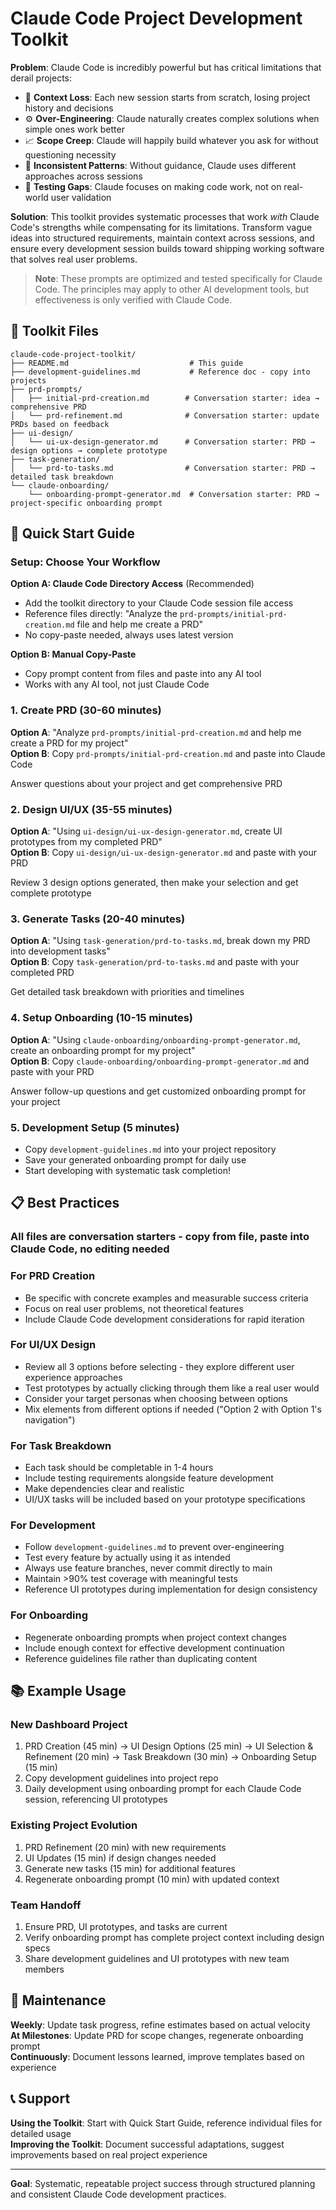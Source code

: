 # Claude Code Project Development Toolkit

**Problem**: Claude Code is incredibly powerful but has critical limitations that derail projects:

- 🧠 **Context Loss**: Each new session starts from scratch, losing project history and decisions
- ⚙️ **Over-Engineering**: Claude naturally creates complex solutions when simple ones work better
- 📈 **Scope Creep**: Claude will happily build whatever you ask for without questioning necessity
- 🔀 **Inconsistent Patterns**: Without guidance, Claude uses different approaches across sessions
- 🧪 **Testing Gaps**: Claude focuses on making code work, not on real-world user validation

**Solution**: This toolkit provides systematic processes that work _with_ Claude Code's strengths while compensating for its limitations. Transform vague ideas into structured requirements, maintain context across sessions, and ensure every development session builds toward shipping working software that solves real user problems.

> **Note**: These prompts are optimized and tested specifically for Claude Code. The principles may apply to other AI development tools, but effectiveness is only verified with Claude Code.

## 📁 Toolkit Files

```
claude-code-project-toolkit/
├── README.md                           # This guide
├── development-guidelines.md           # Reference doc - copy into projects
├── prd-prompts/
│   ├── initial-prd-creation.md        # Conversation starter: idea → comprehensive PRD
│   └── prd-refinement.md              # Conversation starter: update PRDs based on feedback
├── ui-design/
│   └── ui-ux-design-generator.md      # Conversation starter: PRD → design options → complete prototype
├── task-generation/
│   └── prd-to-tasks.md                # Conversation starter: PRD → detailed task breakdown
└── claude-onboarding/
    └── onboarding-prompt-generator.md  # Conversation starter: PRD → project-specific onboarding prompt
```

## 🚀 Quick Start Guide

### **Setup: Choose Your Workflow**

**Option A: Claude Code Directory Access** (Recommended)

- Add the toolkit directory to your Claude Code session file access
- Reference files directly: "Analyze the `prd-prompts/initial-prd-creation.md` file and help me create a PRD"
- No copy-paste needed, always uses latest version

**Option B: Manual Copy-Paste**

- Copy prompt content from files and paste into any AI tool
- Works with any AI tool, not just Claude Code

### 1. **Create PRD** (30-60 minutes)

**Option A**: "Analyze `prd-prompts/initial-prd-creation.md` and help me create a PRD for my project"  
**Option B**: Copy `prd-prompts/initial-prd-creation.md` and paste into Claude Code

Answer questions about your project and get comprehensive PRD

### 2. **Design UI/UX** (35-55 minutes)

**Option A**: "Using `ui-design/ui-ux-design-generator.md`, create UI prototypes from my completed PRD"  
**Option B**: Copy `ui-design/ui-ux-design-generator.md` and paste with your PRD

Review 3 design options generated, then make your selection and get complete prototype

### 3. **Generate Tasks** (20-40 minutes)

**Option A**: "Using `task-generation/prd-to-tasks.md`, break down my PRD into development tasks"  
**Option B**: Copy `task-generation/prd-to-tasks.md` and paste with your completed PRD

Get detailed task breakdown with priorities and timelines

### 4. **Setup Onboarding** (10-15 minutes)

**Option A**: "Using `claude-onboarding/onboarding-prompt-generator.md`, create an onboarding prompt for my project"  
**Option B**: Copy `claude-onboarding/onboarding-prompt-generator.md` and paste with your PRD

Answer follow-up questions and get customized onboarding prompt for your project

### 5. **Development Setup** (5 minutes)

- Copy `development-guidelines.md` into your project repository
- Save your generated onboarding prompt for daily use
- Start developing with systematic task completion!

## 📋 Best Practices

### **All files are conversation starters** - copy from file, paste into Claude Code, no editing needed

### **For PRD Creation**

- Be specific with concrete examples and measurable success criteria
- Focus on real user problems, not theoretical features
- Include Claude Code development considerations for rapid iteration

### **For UI/UX Design**

- Review all 3 options before selecting - they explore different user experience approaches
- Test prototypes by actually clicking through them like a real user would
- Consider your target personas when choosing between options
- Mix elements from different options if needed ("Option 2 with Option 1's navigation")

### **For Task Breakdown**

- Each task should be completable in 1-4 hours
- Include testing requirements alongside feature development
- Make dependencies clear and realistic
- UI/UX tasks will be included based on your prototype specifications

### **For Development**

- Follow `development-guidelines.md` to prevent over-engineering
- Test every feature by actually using it as intended
- Always use feature branches, never commit directly to main
- Maintain >90% test coverage with meaningful tests
- Reference UI prototypes during implementation for design consistency

### **For Onboarding**

- Regenerate onboarding prompts when project context changes
- Include enough context for effective development continuation
- Reference guidelines file rather than duplicating content

## 📚 Example Usage

### **New Dashboard Project**

1. PRD Creation (45 min) → UI Design Options (25 min) → UI Selection & Refinement (20 min) → Task Breakdown (30 min) → Onboarding Setup (15 min)
2. Copy development guidelines into project repo
3. Daily development using onboarding prompt for each Claude Code session, referencing UI prototypes

### **Existing Project Evolution**

1. PRD Refinement (20 min) with new requirements
2. UI Updates (15 min) if design changes needed
3. Generate new tasks (15 min) for additional features
4. Regenerate onboarding prompt (10 min) with updated context

### **Team Handoff**

1. Ensure PRD, UI prototypes, and tasks are current
2. Verify onboarding prompt has complete project context including design specs
3. Share development guidelines and UI prototypes with new team members

## 🔄 Maintenance

**Weekly**: Update task progress, refine estimates based on actual velocity  
**At Milestones**: Update PRD for scope changes, regenerate onboarding prompt  
**Continuously**: Document lessons learned, improve templates based on experience

## 📞 Support

**Using the Toolkit**: Start with Quick Start Guide, reference individual files for detailed usage  
**Improving the Toolkit**: Document successful adaptations, suggest improvements based on real project experience

---

**Goal**: Systematic, repeatable project success through structured planning and consistent Claude Code development practices.

